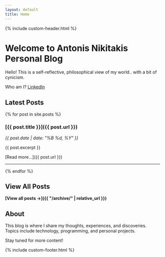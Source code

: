 ```yaml
---
layout: default
title: Home
---
```


{% include custom-header.html %}

# Welcome to Antonis Nikitakis Personal Blog

Hello! This is a self-reflective, philosophical view of my world.. with a bit of cynicism.

Who am I?
[LinkedIn](https://www.linkedin.com/in/antonis-nikitakis-62544120/)

## Latest Posts

{% for post in site.posts %}
### [{{ post.title }}]({{ post.url }})
*{{ post.date | date: "%B %d, %Y" }}*

{{ post.excerpt }}

[Read more...]({{ post.url }})

---

{% endfor %}

## View All Posts

**[View all posts →]({{ "/archive/" | relative_url }})**

## About

This blog is where I share my thoughts, experiences, and discoveries. Topics include technology, programming, and personal projects.

Stay tuned for more content!

{% include custom-footer.html %}
